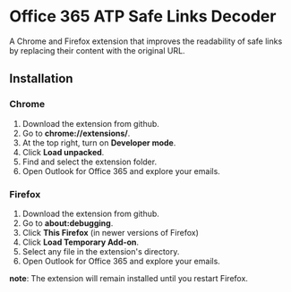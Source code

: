 # Office 365 ATP Safe Links Decoder
A Chrome and Firefox extension that improves the readability of safe links by replacing their content with the original URL.

## Installation

### Chrome
1. Download the extension from github.
1. Go to **chrome://extensions/**.
1. At the top right, turn on **Developer mode**.
1. Click **Load unpacked**.
1. Find and select the extension folder.
1. Open Outlook for Office 365 and explore your emails.

### Firefox
1. Download the extension from github.
1. Go to **about:debugging**.
1. Click **This Firefox** (in newer versions of Firefox)
1. Click **Load Temporary Add-on**.
1. Select any file in the extension's directory.
1. Open Outlook for Office 365 and explore your emails.

**note**: The extension will remain installed until you restart Firefox.
